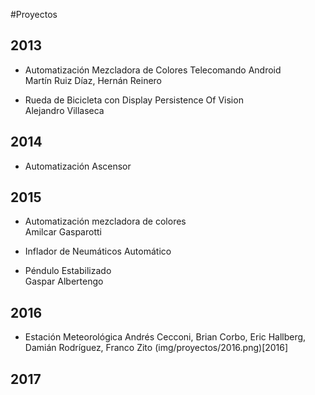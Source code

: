 

#Proyectos 

## 2013 
* Automatización Mezcladora de Colores Telecomando Android  
  Martín Ruiz Díaz, Hernán Reinero
  
* Rueda de Bicicleta con Display Persistence Of Vision      	
  Alejandro Villaseca 
  
## 2014 
* Automatización Ascensor 	

## 2015 
* Automatización mezcladora de colores  
  Amilcar Gasparotti  

* Inflador de Neumáticos Automático  

* Péndulo Estabilizado  
  Gaspar Albertengo
  
## 2016 
* Estación Meteorológica 
  Andrés Cecconi, Brian Corbo, Eric Hallberg, Damián Rodríguez, Franco Zito
 (img/proyectos/2016.png)[2016]

## 2017
